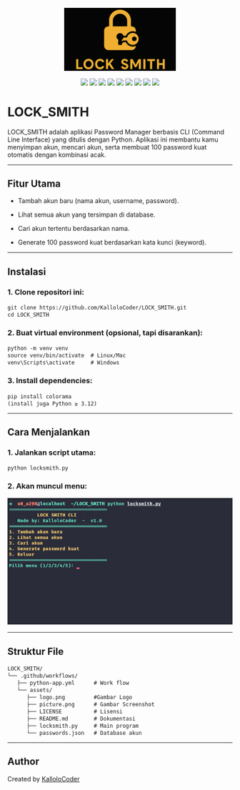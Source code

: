 <p align="center">
  <img src="assets/logo.png" alt="LOCK_SMITH Logo" width="250"/>
</p>

<p align="center">
  <img src="https://img.shields.io/badge/Python-3.12-blue" />
  <img src="https://img.shields.io/github/v/release/KalloloCoder/LOCK_SMITH?color=blue&label=version" />
  <img src="https://img.shields.io/github/license/KalloloCoder/LOCK_SMITH" />
  <img src="https://img.shields.io/badge/Maintained-Yes-green" />
  <img src="https://img.shields.io/badge/Open%20Source-Yes-brightgreen" />
  <img src="https://img.shields.io/github/stars/KalloloCoder/LOCK_SMITH?style=social" />
  <img src="https://img.shields.io/github/forks/KalloloCoder/LOCK_SMITH?style=social" />
  <img src="https://img.shields.io/github/issues/KalloloCoder/LOCK_SMITH" />
  <a href="https://github.com/KalloloCoder">
    <img src="https://img.shields.io/badge/Author-KalloloCoder-blue" />
  </a>
</p>

# LOCK_SMITH
LOCK_SMITH adalah aplikasi Password Manager berbasis CLI (Command Line Interface) yang ditulis dengan Python.
Aplikasi ini membantu kamu menyimpan akun, mencari akun, serta membuat 100 password kuat otomatis dengan kombinasi acak.

---

## Fitur Utama

- Tambah akun baru (nama akun, username, password).

- Lihat semua akun yang tersimpan di database.

- Cari akun tertentu berdasarkan nama.

- Generate 100 password kuat berdasarkan kata kunci (keyword).

---

## Instalasi

### 1. Clone repositori ini:
```
git clone https://github.com/KalloloCoder/LOCK_SMITH.git
cd LOCK_SMITH
```

### 2. Buat virtual environment (opsional, tapi disarankan):
```
python -m venv venv
source venv/bin/activate  # Linux/Mac
venv\Scripts\activate     # Windows
```

### 3. Install dependencies:
```
pip install colorama
(install juga Python ≥ 3.12)
```

---

## Cara Menjalankan

### 1. Jalankan script utama:
```
python locksmith.py
```

### 2. Akan muncul menu:

![Tampilan CLI](assets/picture.png)

---

## Struktur File
```
LOCK_SMITH/
└── .github/workflows/
   ├── python-app.yml      # Work flow 
   └── assets/
      ├── logo.png         #Gambar Logo
      ├── picture.png      # Gambar Screenshot
      ├── LICENSE          # Lisensi
      ├── README.md        # Dokumentasi
      ├── locksmith.py     # Main program
      └── passwords.json   # Database akun
```

---

## Author

Created by [KalloloCoder](https://github.com/KalloloCoder)
